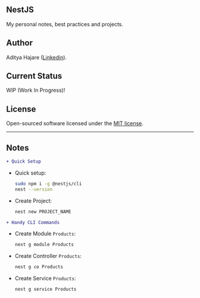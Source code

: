 ## NestJS
My personal notes, best practices and projects.

## Author
Aditya Hajare ([Linkedin](https://in.linkedin.com/in/aditya-hajare)).

## Current Status
WIP (Work In Progress)!

## License
Open-sourced software licensed under the [MIT license](http://opensource.org/licenses/MIT).

----------------------------------------

## Notes

```diff
+ Quick Setup
```
- Quick setup:
    ```sh
    sudo npm i -g @nestjs/cli
    nest --version
    ```
- Create Project:
    ```sh
    nest new PROJECT_NAME
    ```

```diff
+ Handy CLI Commands
```
- Create Module `Products`:
    ```sh
    nest g module Products
    ```
- Create Controller `Products`:
    ```sh
    nest g co Products
    ```
- Create Service `Products`:
    ```sh
    nest g service Products
    ```